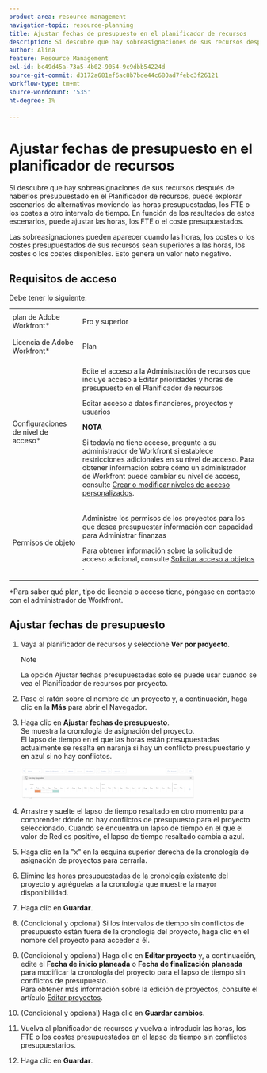 ```yaml
---
product-area: resource-management
navigation-topic: resource-planning
title: Ajustar fechas de presupuesto en el planificador de recursos
description: Si descubre que hay sobreasignaciones de sus recursos después de haberlos presupuestado en el Planificador de recursos, puede explorar escenarios de alternativas moviendo las horas presupuestadas, los FTE o los costes a otro intervalo de tiempo. En función de los resultados de estos escenarios, puede ajustar las horas, los FTE o el coste presupuestados.
author: Alina
feature: Resource Management
exl-id: bc49d45a-73a5-4b02-9054-9c9dbb54224d
source-git-commit: d3172a681ef6ac8b7bde44c680ad7febc3f26121
workflow-type: tm+mt
source-wordcount: '535'
ht-degree: 1%

---
```


# Ajustar fechas de presupuesto en el planificador de recursos

Si descubre que hay sobreasignaciones de sus recursos después de haberlos presupuestado en el Planificador de recursos, puede explorar escenarios de alternativas moviendo las horas presupuestadas, los FTE o los costes a otro intervalo de tiempo. En función de los resultados de estos escenarios, puede ajustar las horas, los FTE o el coste presupuestados.

Las sobreasignaciones pueden aparecer cuando las horas, los costes o los costes presupuestados de sus recursos sean superiores a las horas, los costes o los costes disponibles. Esto genera un valor neto negativo.

## Requisitos de acceso

Debe tener lo siguiente:

<table style="table-layout:auto"> 
 <col> 
 <col> 
 <tbody> 
  <tr> 
   <td role="rowheader">plan de Adobe Workfront*</td> 
   <td> <p>Pro y superior</p> </td> 
  </tr> 
  <tr> 
   <td role="rowheader">Licencia de Adobe Workfront*</td> 
   <td> <p>Plan </p> </td> 
  </tr> 
  <tr> 
   <td role="rowheader">Configuraciones de nivel de acceso*</td> 
   <td> <p>Edite el acceso a la Administración de recursos que incluye acceso a Editar prioridades y horas de presupuesto en el Planificador de recursos</p> <p>Editar acceso a datos financieros, proyectos y usuarios</p> <p><b>NOTA</b>

Si todavía no tiene acceso, pregunte a su administrador de Workfront si establece restricciones adicionales en su nivel de acceso. Para obtener información sobre cómo un administrador de Workfront puede cambiar su nivel de acceso, consulte <a href="../../administration-and-setup/add-users/configure-and-grant-access/create-modify-access-levels.md" class="MCXref xref">Crear o modificar niveles de acceso personalizados</a>.</p> </td>
</tr> 
  <tr> 
   <td role="rowheader">Permisos de objeto</td> 
   <td> <p>Administre los permisos de los proyectos para los que desea presupuestar información con capacidad para Administrar finanzas</p> <p>Para obtener información sobre la solicitud de acceso adicional, consulte <a href="../../workfront-basics/grant-and-request-access-to-objects/request-access.md" class="MCXref xref">Solicitar acceso a objetos </a>.</p> </td> 
  </tr> 
 </tbody> 
</table>

&#42;Para saber qué plan, tipo de licencia o acceso tiene, póngase en contacto con el administrador de Workfront.

## Ajustar fechas de presupuesto

1. Vaya al planificador de recursos y seleccione **Ver por proyecto**.

   >[!NOTE]
   >
   >La opción Ajustar fechas presupuestadas solo se puede usar cuando se vea el Planificador de recursos por proyecto.

1. Pase el ratón sobre el nombre de un proyecto y, a continuación, haga clic en la **Más** para abrir el Navegador.
1. Haga clic en **Ajustar fechas de presupuesto**.\
   Se muestra la cronología de asignación del proyecto.\
   El lapso de tiempo en el que las horas están presupuestadas actualmente se resalta en naranja si hay un conflicto presupuestario y en azul si no hay conflictos.

   ![](assets/rp-adjust-budgeting-dates-with-no-done-button-350x63.png)

1. Arrastre y suelte el lapso de tiempo resaltado en otro momento para comprender dónde no hay conflictos de presupuesto para el proyecto seleccionado. Cuando se encuentra un lapso de tiempo en el que el valor de Red es positivo, el lapso de tiempo resaltado cambia a azul.
1. Haga clic en la &quot;x&quot; en la esquina superior derecha de la cronología de asignación de proyectos para cerrarla.
1. Elimine las horas presupuestadas de la cronología existente del proyecto y agréguelas a la cronología que muestre la mayor disponibilidad.
1. Haga clic en **Guardar**.
1. (Condicional y opcional) Si los intervalos de tiempo sin conflictos de presupuesto están fuera de la cronología del proyecto, haga clic en el nombre del proyecto para acceder a él.
1. (Condicional y opcional) Haga clic en **Editar proyecto** y, a continuación, edite el **Fecha de inicio planeada** o **Fecha de finalización planeada** para modificar la cronología del proyecto para el lapso de tiempo sin conflictos de presupuesto.\
   Para obtener más información sobre la edición de proyectos, consulte el artículo [Editar proyectos](../../manage-work/projects/manage-projects/edit-projects.md).

1. (Condicional y opcional) Haga clic en **Guardar cambios**.
1. Vuelva al planificador de recursos y vuelva a introducir las horas, los FTE o los costes presupuestados en el lapso de tiempo sin conflictos presupuestarios.
1. Haga clic en **Guardar**.
